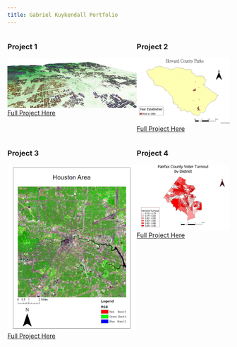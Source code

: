 ```yaml
---
title: Gabriel Kuykendall Portfolio
---
```

<div style="display:table-row; width:100%; table-layout: fixed">
<div style="display: table-cell; width:400px; margin-right:3px" markdown="1">
  
### Project 1
![alt text](https://raw.githubusercontent.com/gkuykendall96/gkuykendall96.github.io/master/project1/fullmap3.png)
 [Full Project Here](https://github.com/gkuykendall96/gkuykendall96.github.io/blob/master/project1/project1.md)

</div>

<div style="display: table-cell; width:280px" markdown="1">

### Project 2
![alt text](https://raw.githubusercontent.com/gkuykendall96/gkuykendall96.github.io/master/gifall.gif)
 [Full Project Here](https://github.com/gkuykendall96/gkuykendall96.github.io/blob/master/project2/kuykendall_project2.md)

</div>
</div>


<div style="display:table-row; width:100%; table-layout: fixed">
<div style="display: table-cell; width:400px; margin-right:3px" markdown="1">
  
### Project 3
![alt text](https://raw.githubusercontent.com/gkuykendall96/gkuykendall96.github.io/master/project3/381lab2.png)
[Full Project Here](https://github.com/gkuykendall96/gkuykendall96.github.io/blob/master/project3/project3.md)
</div>

<div style="display: table-cell; width:280px" markdown="1">

### Project 4
![alt text](https://raw.githubusercontent.com/gkuykendall96/gkuykendall96.github.io/master/project4/voterturnout.png)
[Full Project Here](https://github.com/gkuykendall96/gkuykendall96.github.io/blob/master/project4/project4.md)

</div>
</div>


<div style="display:table-row; width:100%; table-layout: fixed">
<div style="display: table-cell; width:400px; margin-right:3px" markdown="1">
